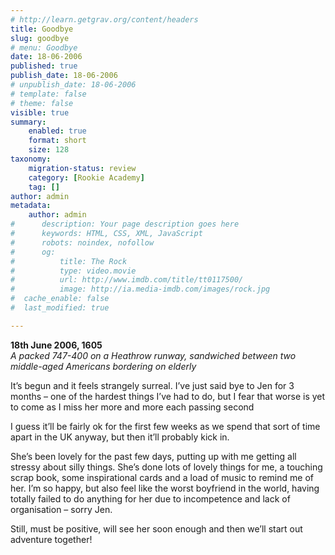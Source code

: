 ```yaml
---
# http://learn.getgrav.org/content/headers
title: Goodbye
slug: goodbye
# menu: Goodbye
date: 18-06-2006
published: true
publish_date: 18-06-2006
# unpublish_date: 18-06-2006
# template: false
# theme: false
visible: true
summary:
    enabled: true
    format: short
    size: 128
taxonomy:
    migration-status: review
    category: [Rookie Academy]
    tag: []
author: admin
metadata:
    author: admin
#      description: Your page description goes here
#      keywords: HTML, CSS, XML, JavaScript
#      robots: noindex, nofollow
#      og:
#          title: The Rock
#          type: video.movie
#          url: http://www.imdb.com/title/tt0117500/
#          image: http://ia.media-imdb.com/images/rock.jpg
#  cache_enable: false
#  last_modified: true

---
```


**18th June 2006, 1605**  
*A packed 747-400 on a Heathrow runway, sandwiched between two middle-aged Americans bordering on elderly*

It’s begun and it feels strangely surreal. I’ve just said bye to Jen for 3 months – one of the hardest things I’ve had to do, but I fear that worse is yet to come as I miss her more and more each passing second

I guess it’ll be fairly ok for the first few weeks as we spend that sort of time apart in the UK anyway, but then it’ll probably kick in.

She’s been lovely for the past few days, putting up with me getting all stressy about silly things. She’s done lots of lovely things for me, a touching scrap book, some inspirational cards and a load of music to remind me of her. I’m so happy, but also feel like the worst boyfriend in the world, having totally failed to do anything for her due to incompetence and lack of organisation – sorry Jen.

Still, must be positive, will see her soon enough and then we’ll start out adventure together!